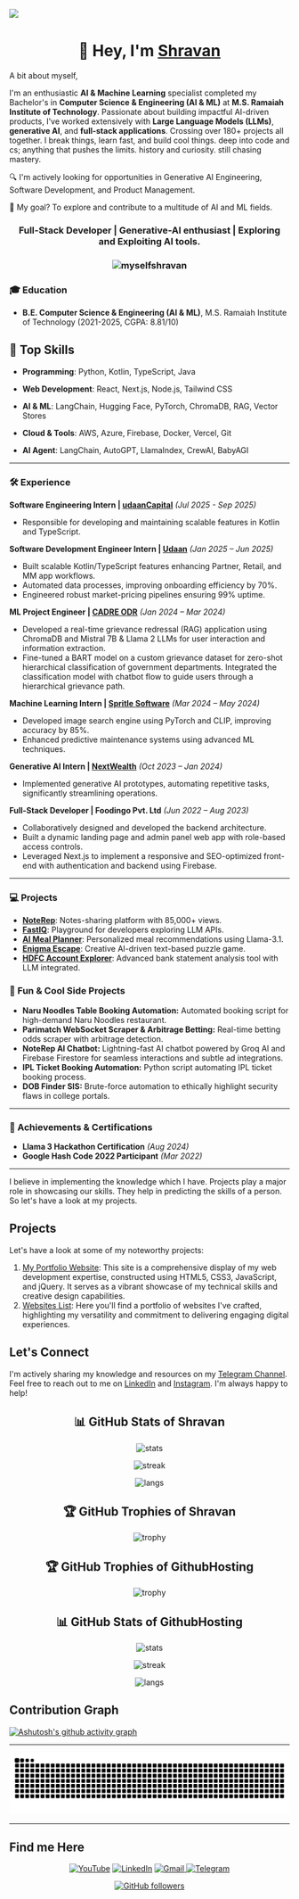 ![](https://raw.githubusercontent.com/halfrost/halfrost/master/icons/header_.png)

<h1 align="center">👋 Hey, I'm <a href="https://www.linkedin.com/in/shravanrevanna" target="_blank"> Shravan </a> </h1>

A bit about myself,

I'm an enthusiastic **AI & Machine Learning** specialist completed my Bachelor's in **Computer Science & Engineering (AI & ML)** at **M.S. Ramaiah Institute of Technology**. Passionate about building impactful AI-driven products, I've worked extensively with **Large Language Models (LLMs)**, **generative AI**, and **full-stack applications**.
Crossing over 180+ projects all together. I break things, learn fast, and build cool things. deep into code and cs; anything that pushes the limits. history and curiosity. still chasing mastery.

🔍 I'm actively looking for opportunities in Generative AI Engineering, Software Development, and Product Management.

🚀 My goal? To explore and contribute to a multitude of AI and ML fields.

<h3 align="center">Full-Stack Developer | Generative-AI enthusiast | Exploring and Exploiting AI tools.</h3>

<h3><p align="center"> <img src="https://komarev.com/ghpvc/?username=myselfshravan&label=Profile%20views&color=6805D3&style=flat" alt="myselfshravan" /> </p></h3>

### 🎓 Education

- **B.E. Computer Science & Engineering (AI & ML)**, M.S. Ramaiah Institute of Technology (2021-2025, CGPA: 8.81/10)

## 🚀 Top Skills

- **Programming**: Python, Kotlin, TypeScript, Java

- **Web Development**: React, Next.js, Node.js, Tailwind CSS

- **AI & ML**: LangChain, Hugging Face, PyTorch, ChromaDB, RAG, Vector Stores

- **Cloud & Tools**: AWS, Azure, Firebase, Docker, Vercel, Git

- **AI Agent**: LangChain, AutoGPT, LlamaIndex, CrewAI, BabyAGI

---

### 🛠 Experience

**Software Engineering Intern | [udaanCapital](https://udaancapital.com)** _(Jul 2025 - Sep 2025)_

- Responsible for developing and maintaining scalable features in Kotlin and TypeScript.

**Software Development Engineer Intern | [Udaan](https://www.udaan.com)** _(Jan 2025 – Jun 2025)_

- Built scalable Kotlin/TypeScript features enhancing Partner, Retail, and MM app workflows.
- Automated data processes, improving onboarding efficiency by 70%.
- Engineered robust market-pricing pipelines ensuring 99% uptime.

**ML Project Engineer | [CADRE ODR](https://cadreodr.com)** _(Jan 2024 – Mar 2024)_

- Developed a real-time grievance redressal (RAG) application using ChromaDB and Mistral 7B & Llama 2 LLMs for user interaction and information extraction.
- Fine-tuned a BART model on a custom grievance dataset for zero-shot hierarchical classification of government departments. Integrated the classification model with chatbot flow to guide users through a hierarchical grievance path.

**Machine Learning Intern | [Spritle Software](https://www.spritle.com)** _(Mar 2024 – May 2024)_

- Developed image search engine using PyTorch and CLIP, improving accuracy by 85%.
- Enhanced predictive maintenance systems using advanced ML techniques.

**Generative AI Intern | [NextWealth](https://www.nextwealth.com)** _(Oct 2023 – Jan 2024)_

- Implemented generative AI prototypes, automating repetitive tasks, significantly streamlining operations.

**Full-Stack Developer | Foodingo Pvt. Ltd** _(Jun 2022 – Aug 2023)_

- Collaboratively designed and developed the backend architecture.
- Built a dynamic landing page and admin panel web app with role-based access controls.
- Leveraged Next.js to implement a responsive and SEO-optimized front-end with authentication and backend using Firebase.

---

### 💻 Projects

- [**NoteRep**](https://noterep.vercel.app): Notes-sharing platform with 85,000+ views.
- [**FastIQ**](https://fastiq.vercel.app): Playground for developers exploring LLM APIs.
- [**AI Meal Planner**](https://ai-meal-planner.streamlit.app): Personalized meal recommendations using Llama-3.1.
- [**Enigma Escape**](https://enigma-escape-bot.streamlit.app): Creative AI-driven text-based puzzle game.
- [**HDFC Account Explorer**](https://hdfc-account-explorer.vercel.app): Advanced bank statement analysis tool with LLM integrated.

### 🤖 Fun & Cool Side Projects

- **Naru Noodles Table Booking Automation:** Automated booking script for high-demand Naru Noodles restaurant.
- **Parimatch WebSocket Scraper & Arbitrage Betting:** Real-time betting odds scraper with arbitrage detection.
- **NoteRep AI Chatbot:** Lightning-fast AI chatbot powered by Groq AI and Firebase Firestore for seamless interactions and subtle ad integrations.
- **IPL Ticket Booking Automation:** Python script automating IPL ticket booking process.
- **DOB Finder SIS:** Brute-force automation to ethically highlight security flaws in college portals.

---

### 🏅 Achievements & Certifications

- **Llama 3 Hackathon Certification** _(Aug 2024)_
- **Google Hash Code 2022 Participant** _(Mar 2022)_

---

I believe in implementing the knowledge which I have. Projects play a major role in showcasing our skills. They help in predicting the skills of a person. So let's have a look at my projects.

## Projects

Let's have a look at some of my noteworthy projects:

1. [My Portfolio Website](https://myselfshravan.github.io): This site is a comprehensive display of my web development expertise, constructed using HTML5, CSS3, JavaScript, and jQuery. It serves as a vibrant showcase of my technical skills and creative design capabilities.
2. [Websites List](https://myselfshravan.github.io/mywebsites): Here you'll find a portfolio of websites I've crafted, highlighting my versatility and commitment to delivering engaging digital experiences.

## Let's Connect

I'm actively sharing my knowledge and resources on my [Telegram Channel](https://telegram.me/ComputerScienceStudentsClub). Feel free to reach out to me on [LinkedIn](https://www.linkedin.com/in/shravanrevanna) and [Instagram](https://www.instagram.com/shravan_revanna). I'm always happy to help!

<div align="center">

## 📊 GitHub Stats of Shravan

![stats](https://github-readme-stats.vercel.app/api?username=myselfshravan&theme=dracula&hide_border=true&include_all_commits=false&count_private=false)

![streak](https://github-readme-streak-stats.herokuapp.com/?user=myselfshravan&theme=dracula&hide_border=true)

![langs](https://github-readme-stats.vercel.app/api/top-langs/?username=myselfshravan&theme=dracula&hide_border=true&include_all_commits=false&count_private=false&layout=compact)

</div>

<div align="center">

## 🏆 GitHub Trophies of Shravan

![trophy](https://github-profile-trophy.vercel.app/?username=myselfshravan&theme=radical&no-frame=false&no-bg=true&margin-w=4)

## 🏆 GitHub Trophies of GithubHosting

![trophy](https://github-profile-trophy.vercel.app/?username=githubhosting&theme=radical&no-frame=false&no-bg=true&margin-w=4)

</div>

<div align="center">

## 📊 GitHub Stats of GithubHosting

![stats](https://github-readme-stats.vercel.app/api?username=githubhosting&theme=dracula&hide_border=true&include_all_commits=false&count_private=false)

![streak](https://github-readme-streak-stats.herokuapp.com/?user=githubhosting&theme=dracula&hide_border=true)

![langs](https://github-readme-stats.vercel.app/api/top-langs/?username=githubhosting&theme=dracula&hide_border=true&include_all_commits=false&count_private=false&layout=compact)

</div>

## Contribution Graph

[![Ashutosh's github activity graph](https://github-readme-activity-graph.vercel.app/graph?username=myselfshravan&bg_color=282a35&color=ffffff&line=ec7696&point=ffffff&area=true&hide_border=true)](https://github.com/ashutosh00710/github-readme-activity-graph)

---

![Snake animation](https://github.com/myselfshravan/myselfshravan/blob/snake/github-contribution-grid-snake-dark.svg)

---

## Find me Here

<div align="center">
<a  href="https://https://www.youtube.com/channel/UC5NNBFQqhbuU2f5wprDVaVg" target="_blank"><img alt="YouTube" src="https://img.shields.io/badge/Youtube-%23FF0000.svg?style=for-the-badge&logo=YouTube&logoColor=white" /></a>
<a  href="https://www.linkedin.com/in/shravanrevanna" target="_blank"><img alt="LinkedIn" src="https://img.shields.io/badge/linkedin%20-%230077B5.svg?&style=for-the-badge&logo=linkedin&logoColor=white" /></a>
<a href="mailto:shravanrevanna@gmail.com"><img  alt="Gmail" src="https://img.shields.io/badge/Gmail-D14836?style=for-the-badge&logo=gmail&logoColor=white" />
<a  href="https://telegram.me/ComputerScienceStudentsClub"><img alt=" Telegram" src="https://img.shields.io/badge/Telegram-2CA5E0?style=for-the-badge&logo=telegram&logoColor=white"></a>

<br>

[![GitHub followers](https://img.shields.io/github/followers/myselfshravan.svg?style=social&label=Follow)](https://github.com/myselfshravan?tab=followers)
